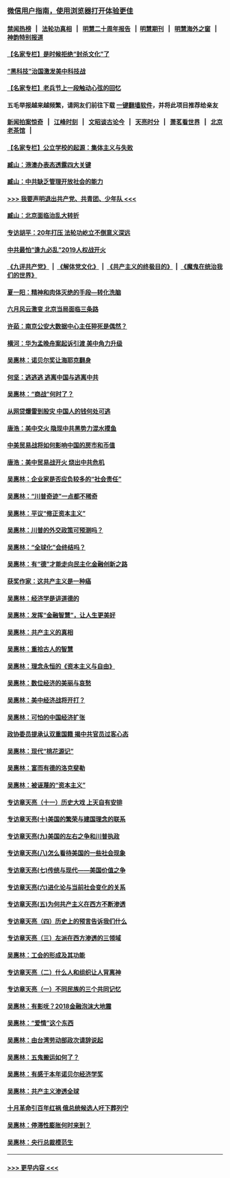 ### [微信用户指南，使用浏览器打开体验更佳](https://github.com/gfw-breaker/banned-news1/blob/master/indexes/wechat-guide.md?t=0)
#### [禁闻热榜](热点新闻.md?t=0)  &nbsp;&nbsp;|&nbsp;&nbsp; [法轮功真相](https://github.com/gfw-breaker/truth/blob/master/README.md?t=0) &nbsp;&nbsp;|&nbsp;&nbsp; [明慧二十周年报告](https://github.com/gfw-breaker/mh-reports/blob/master/README.md?t=0) &nbsp;&nbsp;|&nbsp;&nbsp;[明慧期刊](https://github.com/gfw-breaker/mh-qikan) &nbsp;&nbsp;|&nbsp;&nbsp; [明慧海外之窗](https://github.com/gfw-breaker/mh-news/blob/master/README.md?t=0) &nbsp;&nbsp;|&nbsp;&nbsp; [神韵特别报道](https://github.com/gfw-breaker/mh-news/blob/master/shenyun.md?t=0)
#### [【名家专栏】是时候拒绝“封杀文化”了](../pages/nsc423/n11814093.md?t=02111433) 
#### [“黑科技”治国激发美中科技战](../pages/nsc423/n11638056.md?t=02111433) 
#### [【名家专栏】老兵节上一段触动心弦的回忆](../pages/nsc423/n11646016.md?t=02111433) 
#### 五毛举报越来越频繁，请网友们前往下载 [一键翻墙软件](https://github.com/gfw-breaker/ssr-accounts)，并将此项目推荐给亲友
#### [新闻拍案惊奇](https://github.com/gfw-breaker/banned-news1/blob/master/pages/link4.md) &nbsp;&nbsp;|&nbsp;&nbsp; [江峰时刻](https://github.com/gfw-breaker/banned-news1/blob/master/pages/link4.md) &nbsp;&nbsp;|&nbsp;&nbsp; [文昭谈古论今](https://github.com/gfw-breaker/banned-news1/blob/master/pages/link4.md) &nbsp;&nbsp;|&nbsp;&nbsp; [天亮时分](https://github.com/gfw-breaker/banned-news1/blob/master/pages/link4.md) &nbsp;&nbsp;|&nbsp;&nbsp; [萧茗看世界](https://github.com/gfw-breaker/banned-news1/blob/master/pages/link4.md) &nbsp;&nbsp;|&nbsp;&nbsp; [北京老茶馆](https://github.com/gfw-breaker/banned-news1/blob/master/pages/link4.md) &nbsp;&nbsp;|&nbsp;&nbsp; 
#### [【名家专栏】公立学校的起源：集体主义与失败](../pages/nsc423/n11601833.md?t=02111433) 
#### [臧山：港澳办表态透露四大关键](../pages/nsc423/n11421628.md?t=02111433) 
#### [臧山：中共缺乏管理开放社会的能力](../pages/nsc423/n11407457.md?t=02111433) 
#### [>>> 我要声明退出共产党、共青团、少年队 <<<](https://github.com/begood0513/goodnews/blob/master/quit/letter.md) 
#### [臧山：北京面临治乱大转折](../pages/nsc423/n11406895.md?t=02111433) 
#### [专访胡平：20年打压 法轮功屹立不倒意义深远](../pages/nsc423/n11398800.md?t=02111433) 
#### [中共最怕“逢九必乱”2019人权战开火](../pages/nsc423/n11385248.md?t=02111433) 
#### [《九评共产党》](https://github.com/begood0513/9ping.md/blob/master/README.md) &nbsp;|&nbsp; [《解体党文化》](../../../../jtdwh.md/blob/master/README.md)  &nbsp;|&nbsp; [《共产主义的终极目的》](../../../../gczydzjmd.md/blob/master/README.md) &nbsp;|&nbsp; [《魔鬼在统治我们的世界》](../../../../mgztzwmdsj.md/blob/master/README.md) 
#### [夏一阳：精神和肉体灭绝的手段—转化洗脑](../pages/nsc423/n11368250.md?t=02111433) 
#### [六月风云激变 北京当局面临三条路](../pages/nsc423/n11313668.md?t=02111433) 
#### [许茹：南京公安大数据中心主任猝死是偶然？](../pages/nsc423/n11064744.md?t=02111433) 
#### [横河：华为孟晚舟案起诉引渡 美中角力升级](../pages/nsc423/n11027230.md?t=02111433) 
#### [吴惠林：诺贝尔奖让海耶克翻身](../pages/nsc423/n10890049.md?t=02111433) 
#### [何坚：逃逃逃 逃离中国与逃离中共](../pages/nsc423/n10592891.md?t=02111433) 
#### [吴惠林：“商战”何时了？](../pages/nsc423/n10573558.md?t=02111433) 
#### [从网贷爆雷到股灾 中国人的钱何处可逃](../pages/nsc423/n10572800.md?t=02111433) 
#### [唐浩：美中交火 隐现中共黑势力混水摸鱼](../pages/nsc423/n10544040.md?t=02111433) 
#### [中美贸易战将如何影响中国的房市和币值](../pages/nsc423/n10543697.md?t=02111433) 
#### [唐浩：美中贸易战开火 烧出中共危机](../pages/nsc423/n10540126.md?t=02111433) 
#### [吴惠林：企业家是否应负较多的“社会责任”](../pages/nsc423/n10535022.md?t=02111433) 
#### [吴惠林：“川普奇迹”一点都不稀奇](../pages/nsc423/n10512808.md?t=02111433) 
#### [吴惠林：平议“修正资本主义”](../pages/nsc423/n10495724.md?t=02111433) 
#### [吴惠林：川普的外交政策可预测吗？](../pages/nsc423/n10462387.md?t=02111433) 
#### [吴惠林：“全球化”会终结吗？](../pages/nsc423/n10452838.md?t=02111433) 
#### [吴惠林：有“德”才能走向民主化金融创新之路](../pages/nsc423/n10432292.md?t=02111433) 
#### [获奖作家：这共产主义是一种癌](../pages/nsc423/n10431541.md?t=02111433) 
#### [吴惠林：经济学是讲道德的](../pages/nsc423/n10398014.md?t=02111433) 
#### [吴惠林：发挥“金融智慧”，让人生更美好](../pages/nsc423/n10375019.md?t=02111433) 
#### [吴惠林：共产主义的真相](../pages/nsc423/n10351394.md?t=02111433) 
#### [吴惠林：重拾古人的智慧](../pages/nsc423/n10337691.md?t=02111433) 
#### [吴惠林：理念永恒的《资本主义与自由》](../pages/nsc423/n10316274.md?t=02111433) 
#### [吴惠林：数位经济的美丽与哀愁](../pages/nsc423/n10292946.md?t=02111433) 
#### [吴惠林：美中经济战将开打？](../pages/nsc423/n10258825.md?t=02111433) 
#### [吴惠林：可怕的中国经济扩张](../pages/nsc423/n10219147.md?t=02111433) 
#### [政协委员提承认双重国籍 揭中共官员过客心态](../pages/nsc423/n10208809.md?t=02111433) 
#### [吴惠林：现代“桃花源记”](../pages/nsc423/n10185234.md?t=02111433) 
#### [吴惠林：富而有德的洛克斐勒](../pages/nsc423/n10142264.md?t=02111433) 
#### [吴惠林：被诬蔑的“资本主义”](../pages/nsc423/n10124816.md?t=02111433) 
#### [专访章天亮（十一）历史大戏 上天自有安排](../pages/nsc423/n10094905.md?t=02111433) 
#### [专访章天亮(十)美国的繁荣与建国理念的联系](../pages/nsc423/n10094899.md?t=02111433) 
#### [专访章天亮(九)美国的左右之争和川普执政](../pages/nsc423/n10094889.md?t=02111433) 
#### [专访章天亮(八)怎么看待美国的一些社会现象](../pages/nsc423/n10094857.md?t=02111433) 
#### [专访章天亮(七)传统与现代——美国价值之争](../pages/nsc423/n10093140.md?t=02111433) 
#### [专访章天亮(六)进化论与当前社会变化的关系](../pages/nsc423/n10092036.md?t=02111433) 
#### [专访章天亮(五)为何共产主义在西方不断渗透](../pages/nsc423/n10083620.md?t=02111433) 
#### [专访章天亮（四）历史上的预言告诉我们什么](../pages/nsc423/n10083606.md?t=02111433) 
#### [专访章天亮（三）左派在西方渗透的三领域](../pages/nsc423/n10081115.md?t=02111433) 
#### [吴惠林：工会的形成及其功能](../pages/nsc423/n10080633.md?t=02111433) 
#### [专访章天亮（二）什么人和组织让人背离神](../pages/nsc423/n10076637.md?t=02111433) 
#### [专访章天亮（一）不同民族的三个共同记忆](../pages/nsc423/n10074188.md?t=02111433) 
#### [吴惠林：有影呒？2018金融泡沫大地震](../pages/nsc423/n10040534.md?t=02111433) 
#### [吴惠林：“爱情”这个东西](../pages/nsc423/n10019423.md?t=02111433) 
#### [吴惠林：由台湾劳动部政次请辞说起](../pages/nsc423/n9979679.md?t=02111433) 
#### [吴惠林：五鬼搬运如何了？](../pages/nsc423/n9925338.md?t=02111433) 
#### [吴惠林：有感于本年诺贝尔经济学奖](../pages/nsc423/n9871883.md?t=02111433) 
#### [吴惠林：共产主义渗透全球](../pages/nsc423/n9812748.md?t=02111433) 
#### [十月革命引百年红祸 俄总统候选人吁下葬列宁](../pages/nsc423/n9810182.md?t=02111433) 
#### [吴惠林：停滞性膨胀何时来到？](../pages/nsc423/n9764136.md?t=02111433) 
#### [吴惠林：央行总裁模范生](../pages/nsc423/n9728134.md?t=02111433) 

----
#### [ >>> 更早内容 <<< ](../indexes/nsc423-earlier.md)
